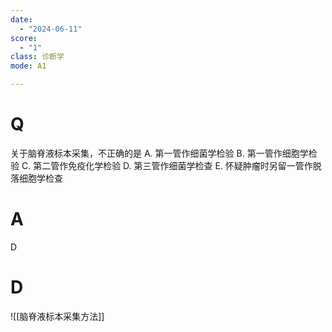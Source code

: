 ```yaml
---
date:
  - "2024-06-11"
score:
  - "1"
class: 诊断学
mode: A1

---
```



# Q
关于脑脊液标本采集，不正确的是
A. 第一管作细菌学检验 
B. 第一管作细胞学检验
C. 第二管作免疫化学检验 
D. 第三管作细菌学检查
E. 怀疑肿瘤时另留一管作脱落细胞学检查

# A

D


# D
![[脑脊液标本采集方法]]